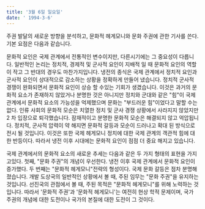 ```yaml
---
title: '3월 6일 일요일'
date: ' 1994-3-6'
---
```

주권 발달의 새로운 방향을 분석하고, 문화적 헤게모니와 문화 주권에 관한 기사를 쓴다. 기본 요점은 다음과 같습니다.

문화적 요인은 국제 관계에서 전통적인 변수이지만, 다른시기에는 그 중요성이 다릅니다. 일반적인 논리는 정치적, 경제적 및 군사적 요인이 지배적 일 때 문화적 요인의 역할이 작고 그 반대의 경우도 마찬가지입니다. 냉전의 종식은 국제 관계에서 정치적 요인과 군사적 요인이 상대적으로 감소하는 상황을 정확하게 만들어 냈습니다. 정치적 군사적 경쟁이 완화되면서 문화적 요인이 상승 할 수있는 기회가 생겼습니다. 이것은 과거의 문화적 요소가 존재하지 않았거나 분명한 것은 아니지만 정치와 군대와 같은 "힘"이 국제 관계에서 문화적 요소의 가능성을 억제했으며 문화는 "부드러운 힘"이었다고 말할 수는 없다. 인류 사회의 문화적 모순은 치열한 정치 및 군사 경쟁 상황에서 사라지지 않았지만 2 차 입장으로 퇴각했습니다. 잠재적이고 분명한 문화적 모순은 해결되지 않고 억압됩니다. 정치적, 군사적 압력이 약 해지면 문화적 갈등과 모순이 드러나고 확대 된 방식으로 전시 될 것입니다. 이것은 또한 국제 헤게모니 정치에 대한 국제 관계의 객관적 힘에 대한 반등이다. 따라서 냉전 이후 시대에는 문화적 요인이 점점 더 중요 해지고 있습니다.

국제 관계에서의 문화적 요소의 새로운 추세는 다음과 같은 두 가지 형태의 표현을 가지고있다. 첫째, "문화 주권"의 개념이 우선한다. 냉전 이후 국제 관계에서 문화적 요인이 증가했다. 두 번째는 "문화적 헤게모니"전략의 형성이다. 국제 문화 갈등은 점차 분명해졌습니다. 개발 도상국의 일반적인 상황에서 볼 때, 주된 임무는 "문화 주권"을 유지하는 것입니다. 선진국의 관점에서 볼 때, 주된 목적은 "문화적 헤게모니"를 위해 노력하는 것입니다. 따라서 '문화적 주권'과 '문화적 헤게모니'는 여전히 현상 학적 문제이며, 국가 주권의 개념에 대한 도전이나 국가의 본질에 대한 도전이 그 것이다.

